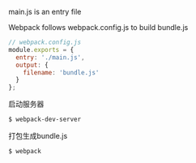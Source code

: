 main.js  is an entry file

Webpack follows webpack.config.js to build bundle.js
```javascript
// webpack.config.js
module.exports = {
  entry: './main.js',
  output: {
    filename: 'bundle.js'
  }
};
```

启动服务器
```bash
$ webpack-dev-server
```


打包生成bundle.js
```bash
$ webpack
```